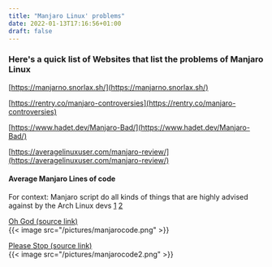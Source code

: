 ```yaml
---
title: "Manjaro Linux' problems"
date: 2022-01-13T17:16:56+01:00
draft: false
---
```


### Here's a quick list of Websites that list the problems of Manjaro Linux

[https://manjarno.snorlax.sh/](https://manjarno.snorlax.sh/)

[https://rentry.co/manjaro-controversies](https://rentry.co/manjaro-controversies)

[https://www.hadet.dev/Manjaro-Bad/](https://www.hadet.dev/Manjaro-Bad/)

[https://averagelinuxuser.com/manjaro-review/](https://averagelinuxuser.com/manjaro-review/)

#### Average Manjaro Lines of code

For context: Manjaro script do all kinds of things that are highly advised against by the Arch Linux devs [1](https://wiki.archlinux.org/title/System_maintenance#Avoid_certain_pacman_commands) [2](https://wiki.archlinux.org/title/System_maintenance#Be_careful_with_unofficial_packages)

[Oh God (source link)](https://gitlab.manjaro.org/packages/core/manjaro-system/blob/master/manjaro-update-system.sh#L302)  
{{< image src="/pictures/manjarocode.png" >}}  

[Please Stop (source link)](https://gitlab.manjaro.org/packages/core/manjaro-system/blob/master/manjaro-update-system.sh#L464)  
{{< image src="/pictures/manjarocode2.png" >}}  
